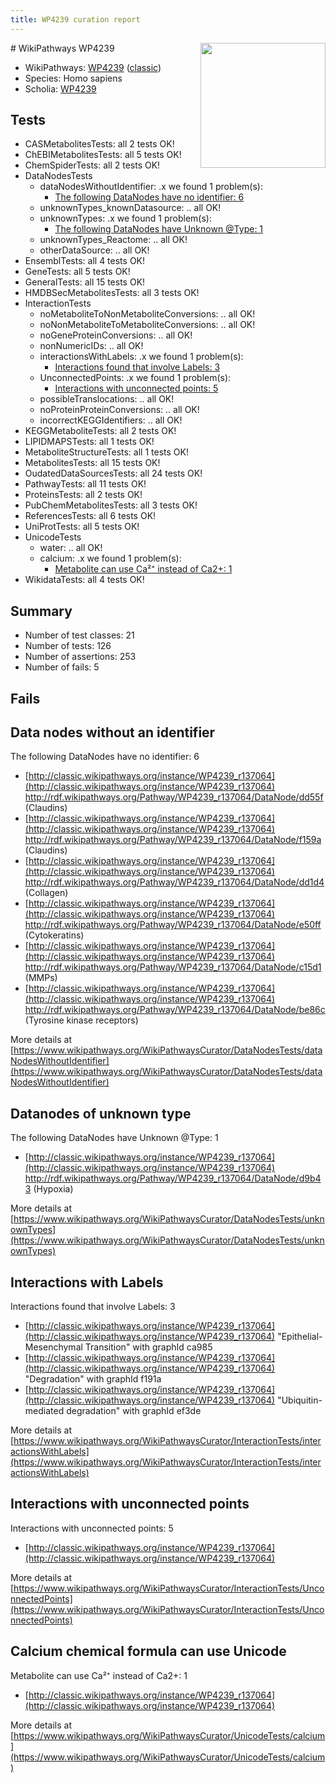 ```yaml
---
title: WP4239 curation report
---
```


<img style="float: right; width: 200px" src="https://upload.wikimedia.org/wikipedia/commons/thumb/8/83/Wplogo_with_text_500.png/640px-Wplogo_with_text_500.png" />
# WikiPathways WP4239

* WikiPathways: [WP4239](https://wikipathways.org/pathways/WP4239) ([classic](https://classic.wikipathways.org/instance/WP4239))
* Species: Homo sapiens
* Scholia: [WP4239](https://scholia.toolforge.org/wikipathways/WP4239)
## Tests
* CASMetabolitesTests: all 2 tests OK!
* ChEBIMetabolitesTests: all 5 tests OK!
* ChemSpiderTests: all 2 tests OK!
* DataNodesTests
    * dataNodesWithoutIdentifier: .x we found 1 problem(s):
        * [The following DataNodes have no identifier: 6](#d2d32fa5)
    * unknownTypes_knownDatasource: .. all OK!
    * unknownTypes: .x we found 1 problem(s):
        * [The following DataNodes have Unknown @Type: 1](#839973df)
    * unknownTypes_Reactome: .. all OK!
    * otherDataSource: .. all OK!
* EnsemblTests: all 4 tests OK!
* GeneTests: all 5 tests OK!
* GeneralTests: all 15 tests OK!
* HMDBSecMetabolitesTests: all 3 tests OK!
* InteractionTests
    * noMetaboliteToNonMetaboliteConversions: .. all OK!
    * noNonMetaboliteToMetaboliteConversions: .. all OK!
    * noGeneProteinConversions: .. all OK!
    * nonNumericIDs: .. all OK!
    * interactionsWithLabels: .x we found 1 problem(s):
        * [Interactions found that involve Labels: 3](#630d267a)
    * UnconnectedPoints: .x we found 1 problem(s):
        * [Interactions with unconnected points: 5](#35a61add)
    * possibleTranslocations: .. all OK!
    * noProteinProteinConversions: .. all OK!
    * incorrectKEGGIdentifiers: .. all OK!
* KEGGMetaboliteTests: all 2 tests OK!
* LIPIDMAPSTests: all 1 tests OK!
* MetaboliteStructureTests: all 1 tests OK!
* MetabolitesTests: all 15 tests OK!
* OudatedDataSourcesTests: all 24 tests OK!
* PathwayTests: all 11 tests OK!
* ProteinsTests: all 2 tests OK!
* PubChemMetabolitesTests: all 3 tests OK!
* ReferencesTests: all 6 tests OK!
* UniProtTests: all 5 tests OK!
* UnicodeTests
    * water: .. all OK!
    * calcium: .x we found 1 problem(s):
        * [Metabolite can use Ca²⁺ instead of Ca2+: 1](#11d84c22)
* WikidataTests: all 4 tests OK!


## Summary

* Number of test classes: 21
* Number of tests: 126
* Number of assertions: 253
* Number of fails: 5

## Fails

<a name="d2d32fa5" />

## Data nodes without an identifier

The following DataNodes have no identifier: 6

* [http://classic.wikipathways.org/instance/WP4239_r137064](http://classic.wikipathways.org/instance/WP4239_r137064) http://rdf.wikipathways.org/Pathway/WP4239_r137064/DataNode/dd55f (Claudins)
* [http://classic.wikipathways.org/instance/WP4239_r137064](http://classic.wikipathways.org/instance/WP4239_r137064) http://rdf.wikipathways.org/Pathway/WP4239_r137064/DataNode/f159a (Claudins)
* [http://classic.wikipathways.org/instance/WP4239_r137064](http://classic.wikipathways.org/instance/WP4239_r137064) http://rdf.wikipathways.org/Pathway/WP4239_r137064/DataNode/dd1d4 (Collagen)
* [http://classic.wikipathways.org/instance/WP4239_r137064](http://classic.wikipathways.org/instance/WP4239_r137064) http://rdf.wikipathways.org/Pathway/WP4239_r137064/DataNode/e50ff (Cytokeratins)
* [http://classic.wikipathways.org/instance/WP4239_r137064](http://classic.wikipathways.org/instance/WP4239_r137064) http://rdf.wikipathways.org/Pathway/WP4239_r137064/DataNode/c15d1 (MMPs)
* [http://classic.wikipathways.org/instance/WP4239_r137064](http://classic.wikipathways.org/instance/WP4239_r137064) http://rdf.wikipathways.org/Pathway/WP4239_r137064/DataNode/be86c (Tyrosine kinase 
receptors)


More details at [https://www.wikipathways.org/WikiPathwaysCurator/DataNodesTests/dataNodesWithoutIdentifier](https://www.wikipathways.org/WikiPathwaysCurator/DataNodesTests/dataNodesWithoutIdentifier)

<a name="839973df" />

## Datanodes of unknown type

The following DataNodes have Unknown @Type: 1

* [http://classic.wikipathways.org/instance/WP4239_r137064](http://classic.wikipathways.org/instance/WP4239_r137064) http://rdf.wikipathways.org/Pathway/WP4239_r137064/DataNode/d9b43 (Hypoxia)


More details at [https://www.wikipathways.org/WikiPathwaysCurator/DataNodesTests/unknownTypes](https://www.wikipathways.org/WikiPathwaysCurator/DataNodesTests/unknownTypes)

<a name="630d267a" />

## Interactions with Labels

Interactions found that involve Labels: 3

* [http://classic.wikipathways.org/instance/WP4239_r137064](http://classic.wikipathways.org/instance/WP4239_r137064) "Epithelial-Mesenchymal Transition" with graphId ca985
* [http://classic.wikipathways.org/instance/WP4239_r137064](http://classic.wikipathways.org/instance/WP4239_r137064) "Degradation" with graphId f191a
* [http://classic.wikipathways.org/instance/WP4239_r137064](http://classic.wikipathways.org/instance/WP4239_r137064) "Ubiquitin-mediated
degradation" with graphId ef3de


More details at [https://www.wikipathways.org/WikiPathwaysCurator/InteractionTests/interactionsWithLabels](https://www.wikipathways.org/WikiPathwaysCurator/InteractionTests/interactionsWithLabels)

<a name="35a61add" />

## Interactions with unconnected points

Interactions with unconnected points: 5

* [http://classic.wikipathways.org/instance/WP4239_r137064](http://classic.wikipathways.org/instance/WP4239_r137064)


More details at [https://www.wikipathways.org/WikiPathwaysCurator/InteractionTests/UnconnectedPoints](https://www.wikipathways.org/WikiPathwaysCurator/InteractionTests/UnconnectedPoints)

<a name="11d84c22" />

## Calcium chemical formula can use Unicode

Metabolite can use Ca²⁺ instead of Ca2+: 1

* [http://classic.wikipathways.org/instance/WP4239_r137064](http://classic.wikipathways.org/instance/WP4239_r137064)


More details at [https://www.wikipathways.org/WikiPathwaysCurator/UnicodeTests/calcium](https://www.wikipathways.org/WikiPathwaysCurator/UnicodeTests/calcium)

